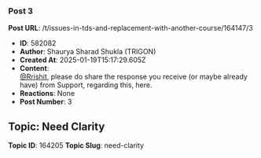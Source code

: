 ### Post 3
**Post URL**: /t/issues-in-tds-and-replacement-with-another-course/164147/3
- **ID**: 582082
- **Author**: Shaurya Sharad Shukla (TRIGON)
- **Created At**: 2025-01-19T15:17:29.605Z
- **Content**:  
  <a class="mention" href="/u/rrishit">@Rrishit</a>, please do share the response you receive (or maybe already have) from Support, regarding this, here.
- **Reactions**: None
- **Post Number**: 3

## Topic: Need Clarity
**Topic ID**: 164205
**Topic Slug**: need-clarity

